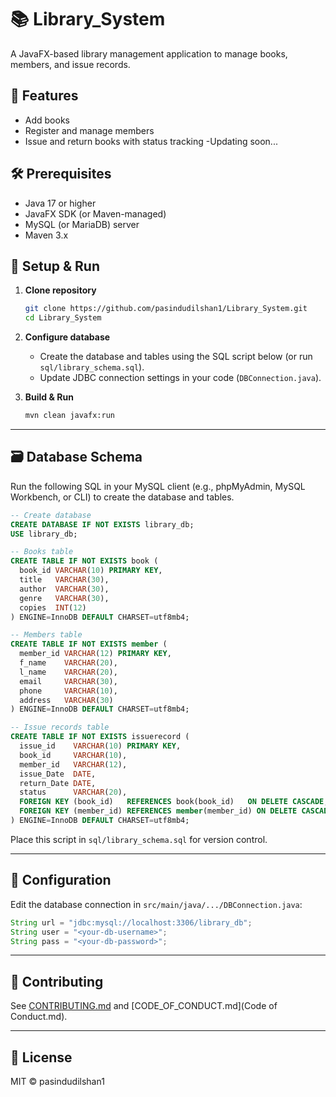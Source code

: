 # 📚 Library_System

A JavaFX-based library management application to manage books, members, and issue records.

## 🔧 Features

- Add books
- Register and manage members
- Issue and return books with status tracking
-Updating soon...

## 🛠️ Prerequisites

- Java 17 or higher
- JavaFX SDK (or Maven-managed)
- MySQL (or MariaDB) server
- Maven 3.x

## 🚀 Setup & Run

1. **Clone repository**
   ```bash
   git clone https://github.com/pasindudilshan1/Library_System.git
   cd Library_System
   ```

2. **Configure database**
   - Create the database and tables using the SQL script below (or run `sql/library_schema.sql`).
   - Update JDBC connection settings in your code (`DBConnection.java`).

3. **Build & Run**
   ```bash
   mvn clean javafx:run
   ```

---

## 🗃️ Database Schema

Run the following SQL in your MySQL client (e.g., phpMyAdmin, MySQL Workbench, or CLI) to create the database and tables.

```sql
-- Create database
CREATE DATABASE IF NOT EXISTS library_db;
USE library_db;

-- Books table
CREATE TABLE IF NOT EXISTS book (
  book_id VARCHAR(10) PRIMARY KEY,
  title   VARCHAR(30),
  author  VARCHAR(30),
  genre   VARCHAR(30),
  copies  INT(12)
) ENGINE=InnoDB DEFAULT CHARSET=utf8mb4;

-- Members table
CREATE TABLE IF NOT EXISTS member (
  member_id VARCHAR(12) PRIMARY KEY,
  f_name    VARCHAR(20),
  l_name    VARCHAR(20),
  email     VARCHAR(30),
  phone     VARCHAR(10),
  address   VARCHAR(30)
) ENGINE=InnoDB DEFAULT CHARSET=utf8mb4;

-- Issue records table
CREATE TABLE IF NOT EXISTS issuerecord (
  issue_id    VARCHAR(10) PRIMARY KEY,
  book_id     VARCHAR(10),
  member_id   VARCHAR(12),
  issue_Date  DATE,
  return_Date DATE,
  status      VARCHAR(20),
  FOREIGN KEY (book_id)   REFERENCES book(book_id)   ON DELETE CASCADE,
  FOREIGN KEY (member_id) REFERENCES member(member_id) ON DELETE CASCADE
) ENGINE=InnoDB DEFAULT CHARSET=utf8mb4;
```

Place this script in `sql/library_schema.sql` for version control.

---

## 📝 Configuration

Edit the database connection in `src/main/java/.../DBConnection.java`:

```java
String url = "jdbc:mysql://localhost:3306/library_db";
String user = "<your-db-username>";
String pass = "<your-db-password>";
```

---

## 🤝 Contributing

See [CONTRIBUTING.md](CONTRIBUTING.md) and [CODE_OF_CONDUCT.md](Code of Conduct.md).

---

## 📄 License

MIT © pasindudilshan1


